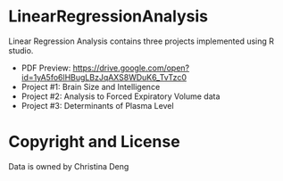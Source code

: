 # LinearRegressionAnalysis

Linear Regression Analysis contains three projects implemented using R studio. 


* PDF Preview: https://drive.google.com/open?id=1yA5fo6lHBugLBzJqAXS8WDuK6_TvTzc0
* Project #1: Brain Size and Intelligence
* Project #2: Analysis to Forced Expiratory Volume data
* Project #3: Determinants of Plasma Level

# Copyright and License
Data is owned by Christina Deng